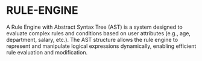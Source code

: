 # RULE-ENGINE
A Rule Engine with Abstract Syntax Tree (AST) is a system designed to evaluate complex rules and conditions based on user attributes (e.g., age, department, salary, etc.). The AST structure allows the rule engine to represent and manipulate logical expressions dynamically, enabling efficient rule evaluation and modification.
